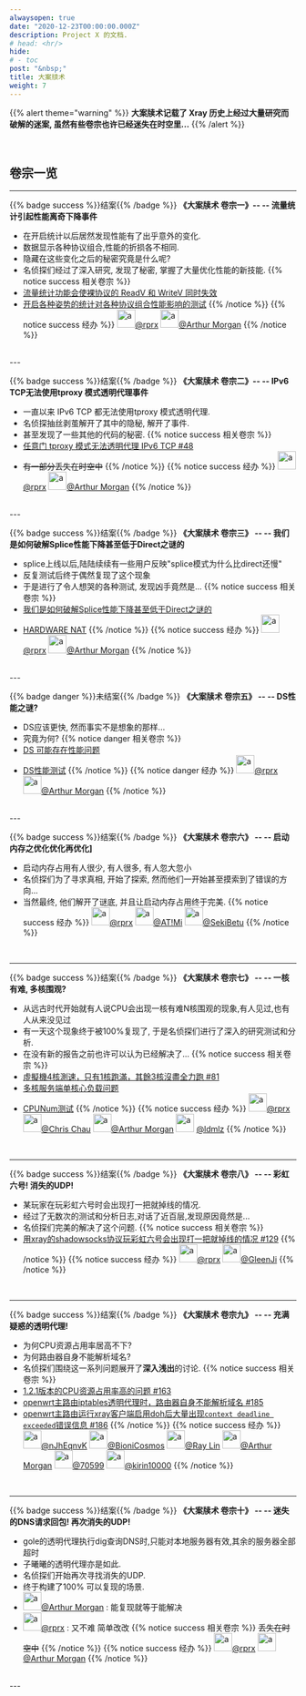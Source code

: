 ```yaml
---
alwaysopen: true
date: "2020-12-23T00:00:00.000Z"
description: Project X 的文档.
# head: <hr/>
hide:
# - toc
post: "&nbsp;"
title: 大案牍术
weight: 7
---
```


{{% alert theme="warning" %}} **大案牍术记载了 Xray 历史上经过大量研究而破解的迷案, 虽然有些卷宗也许已经迷失在时空里...** {{% /alert %}}

<br />

## 卷宗一览
---

{{% badge success %}}结案{{% /badge %}} **《大案牍术 卷宗一》-- -- 流量统计引起性能离奇下降事件**<br>
- 在开启统计以后居然发现性能有了出乎意外的变化.
- 数据显示各种协议组合,性能的折损各不相同.
- 隐藏在这些变化之后的秘密究竟是什么呢? 
- 名侦探们经过了深入研究, 发现了秘密, 掌握了大量优化性能的新技能.
{{% notice success 相关卷宗 %}}
- [流量统计功能会使裸协议的 ReadV 和 WriteV 同时失效](https://github.com/v2fly/v2ray-core/issues/416)
- [开启各种姿势的统计对各种协议组合性能影响的测试](https://github.com/badO1a5A90/v2ray-doc/blob/main/performance_test/stats/20201110.md) 
{{% /notice %}}
{{% notice success 经办 %}} 
<img src="https://avatars2.githubusercontent.com/u/71564206?s=60" width="32px" height="32px" alt="a"/>[@rprx](https://github.com/rprx)
<img src="https://avatars2.githubusercontent.com/u/4637240?s=60" width="32px" height="32px" alt="a"/>[@Arthur Morgan](https://github.com/badO1a5A90)
{{% /notice %}}
<br />
---

{{% badge success %}}结案{{% /badge %}} **《大案牍术 卷宗二》-- -- IPv6 TCP无法使用tproxy 模式透明代理事件**<br>
- 一直以来 IPv6 TCP 都无法使用tproxy 模式透明代理.
- 名侦探抽丝剥茧解开了其中的隐秘, 解开了事件.
- 甚至发现了一些其他的代码的秘密.
{{% notice success 相关卷宗 %}}
- [任意门 tproxy 模式无法透明代理 IPv6 TCP #48](https://github.com/XTLS/Xray-core/issues/48)
- ~~有一部分丢失在时空中~~
{{% /notice %}}
{{% notice success 经办 %}} 
<img src="https://avatars2.githubusercontent.com/u/71564206?s=60" width="32px" height="32px" alt="a"/>[@rprx](https://github.com/rprx)
<img src="https://avatars2.githubusercontent.com/u/4637240?s=60" width="32px" height="32px" alt="a"/>[@Arthur Morgan](https://github.com/badO1a5A90)
{{% /notice %}}
<br />
---

{{% badge success %}}结案{{% /badge %}} **《大案牍术 卷宗三》 -- -- 我们是如何破解Splice性能下降甚至低于Direct之谜的**<br>
- splice上线以后,陆陆续续有一些用户反映"splice模式为什么比direct还慢"
- 反复测试后终于偶然复现了这个现象
- 于是进行了令人想哭的各种测试, 发现凶手竟然是...
{{% notice success 相关卷宗 %}}
- [我们是如何破解Splice性能下降甚至低于Direct之谜的](https://github.com/XTLS/Xray-core/discussions/59)
- [HARDWARE NAT](http://www.testone.top/?p=905) 
{{% /notice %}}
{{% notice success 经办 %}} 
<img src="https://avatars2.githubusercontent.com/u/71564206?s=60" width="32px" height="32px" alt="a"/>[@rprx](https://github.com/rprx)
<img src="https://avatars2.githubusercontent.com/u/4637240?s=60" width="32px" height="32px" alt="a"/>[@Arthur Morgan](https://github.com/badO1a5A90)
{{% /notice %}}
<br />
---

{{% badge danger %}}未结案{{% /badge %}}  **《大案牍术 卷宗五》 -- -- DS性能之谜?** <br>
- DS应该更快, 然而事实不是想象的那样...
- 究竟为何?
{{% notice danger 相关卷宗 %}}
- [DS 可能存在性能问题](https://github.com/v2fly/v2ray-core/issues/373) 
- [DS性能测试](https://github.com/badO1a5A90/v2ray-doc/blob/master/performance_test/DS/20201030.md)
{{% /notice %}}
{{% notice danger 经办 %}} 
<img src="https://avatars2.githubusercontent.com/u/71564206?s=60" width="32px" height="32px" alt="a"/>[@rprx](https://github.com/rprx)
<img src="https://avatars2.githubusercontent.com/u/4637240?s=60" width="32px" height="32px" alt="a"/>[@Arthur Morgan](https://github.com/badO1a5A90) 
{{% /notice %}}
<br />
---

{{% badge success %}}结案{{% /badge %}}  **《大案牍术 卷宗六》 -- -- 启动内存之优化优化再优化]**<br>
- 启动内存占用有人很少, 有人很多, 有人忽大忽小
- 名侦探们为了寻求真相, 开始了探索, 然而他们一开始甚至摸索到了错误的方向...
- 当然最终, 他们解开了谜底, 并且让启动内存占用终于完美.
{{% notice success 经办 %}} 
<img src="https://avatars2.githubusercontent.com/u/71564206?s=60" width="32px" height="32px" alt="a"/>[@rprx](https://github.com/rprx)
<img src="https://avatars2.githubusercontent.com/u/15129300?s=60" width="32px" height="32px" alt="a"/>[@AT!Mi](https://github.com/timi-owo)
<img src="https://avatars2.githubusercontent.com/u/38283893?s=60" width="32px" height="32px" alt="a"/>[@SekiBetu](https://github.com/SekiBetu)
{{% /notice %}}
<br />

---
{{% badge success %}}结案{{% /badge %}}  **《大案牍术 卷宗七》 -- -- 一核有难, 多核围观?**<br>
- 从远古时代开始就有人说CPU会出现一核有难N核围观的现象,有人见过,也有人从来没见过
- 有一天这个现象终于被100%复现了, 于是名侦探们进行了深入的研究测试和分析. 
- 在没有新的报告之前也许可以认为已经解决了...
{{% notice success 相关卷宗 %}}
- [虛擬機4核測速，只有1核跑滿，其餘3核沒盡全力跑 #81](https://github.com/XTLS/Xray-core/issues/81)
- [多核服务端单核心负载问题](https://github.com/v2fly/v2ray-core/issues/466)
- [CPUNum测试](https://github.com/XTLS/Xray-core/discussions/56#discussioncomment-221285) 
{{% /notice %}}
{{% notice success 经办 %}} 
<img src="https://avatars2.githubusercontent.com/u/71564206?s=60" width="32px" height="32px" alt="a"/>[@rprx](https://github.com/rprx)
<img src="https://avatars2.githubusercontent.com/u/53026952?s=60" width="32px" height="32px" alt="a"/>[@Chris Chau](https://github.com/i553041)
<img src="https://avatars2.githubusercontent.com/u/4637240?s=60" width="32px" height="32px" alt="a"/>[@Arthur Morgan](https://github.com/badO1a5A90)
<img src="https://avatars2.githubusercontent.com/u/47851414?s=60" width="32px" height="32px" alt="a"/> [@ldmlz](https://github.com/Menma33)
{{% /notice %}}
<br />

---
{{% badge success %}}结案{{% /badge %}}  **《大案牍术 卷宗八》 -- -- 彩虹六号! 消失的UDP!**<br>
- 某玩家在玩彩虹六号时会出现打一把就掉线的情况.
- 经过了无数次的测试和分析日志,对话了近百层,发现原因竟然是...
- 名侦探们完美的解决了这个问题.
{{% notice success 相关卷宗 %}}
- [用xray的shadowsocks协议玩彩虹六号会出现打一把就掉线的情况 #129](https://github.com/XTLS/Xray-core/issues/129)
{{% /notice %}}
{{% notice success 经办 %}} 
<img src="https://avatars2.githubusercontent.com/u/71564206?s=60" width="32px" height="32px" alt="a"/>[@rprx](https://github.com/rprx)
<img src="https://avatars2.githubusercontent.com/u/56299828?s=60" width="32px" height="32px" alt="a"/>[@GleenJi](https://github.com/GleenJi)
{{% /notice %}}
<br />

---
{{% badge success %}}结案{{% /badge %}}  **《大案牍术 卷宗九》 -- -- 充满疑惑的透明代理!** <br>
- 为何CPU资源占用率居高不下?
- 为何路由器自身不能解析域名?
- 名侦探们围绕这一系列问题展开了**深入浅出**的讨论.
{{% notice success 相关卷宗 %}}
- [1.2.1版本的CPU资源占用率高的问题 #163](https://github.com/XTLS/Xray-core/issues/163)
- [openwrt主路由iptables透明代理时，路由器自身不能解析域名 #185](https://github.com/XTLS/Xray-core/issues/185)
- [openwrt主路由运行xray客户端启用doh后大量出现`context deadline exceeded`错误信息 #186](https://github.com/XTLS/Xray-core/issues/186) 
{{% /notice %}}
{{% notice success 经办 %}} 
<img src="https://avatars2.githubusercontent.com/u/26929766?s=60" width="32px" height="32px" alt="a"/>[@nJhEqnvK](https://github.com/nJhEqnvK)
<img src="https://avatars2.githubusercontent.com/u/41363844?s=60" width="32px" height="32px" alt="a"/>[@BioniCosmos](https://github.com/BioniCosmos) 
<img src="https://avatars2.githubusercontent.com/u/35735190?s=60" width="32px" height="32px" alt="a"/>[@Ray Lin](https://github.com/finpluto)
<img src="https://avatars2.githubusercontent.com/u/4637240?s=60" width="32px" height="32px" alt="a"/>[@Arthur Morgan](https://github.com/badO1a5A90)
<img src="https://avatars2.githubusercontent.com/u/5929170?s=60" width="32px" height="32px" alt="a"/>[@70599](https://github.com/70599)
<img src="https://avatars2.githubusercontent.com/u/57820613?s=60" width="32px" height="32px" alt="a"/>[@kirin10000](https://github.com/kirin10000)
{{% /notice %}}
<br />

---
{{% badge success %}}结案{{% /badge %}}  **《大案牍术 卷宗十》 -- -- 迷失的DNS请求回包! 再次消失的UDP!** <br>
- gole的透明代理执行dig查询DNS时,只能对本地服务器有效,其余的服务器全部超时
- 子曦曦的透明代理亦是如此.
- 名侦探们开始再次寻找消失的UDP.
- 终于构建了100% 可以复现的场景.
- <img src="https://avatars2.githubusercontent.com/u/4637240?s=60" width="32px" height="32px" alt="a"/>[@Arthur Morgan](https://github.com/badO1a5A90) : 能复现就等于能解决
- <img src="https://avatars2.githubusercontent.com/u/71564206?s=60" width="32px" height="32px" alt="a"/>[@rprx](https://github.com/rprx) : 又不难 简单改改
{{% notice success 相关卷宗 %}}
~~丢失在时空中~~
{{% /notice %}}
{{% notice success 经办 %}} 
<img src="https://avatars2.githubusercontent.com/u/71564206?s=60" width="32px" height="32px" alt="a"/>[@rprx](https://github.com/rprx)
<img src="https://avatars2.githubusercontent.com/u/4637240?s=60" width="32px" height="32px" alt="a"/>[@Arthur Morgan](https://github.com/badO1a5A90)
{{% /notice %}}
<br />
---